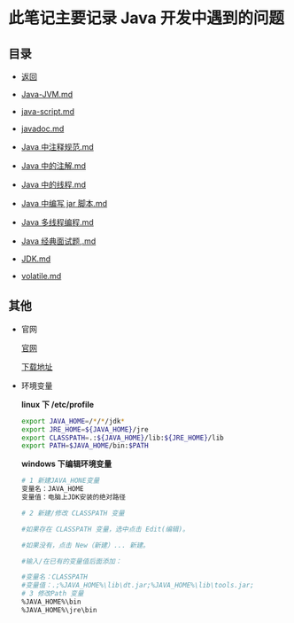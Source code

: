 # 此笔记主要记录 Java 开发中遇到的问题

## 目录

- [返回](../README.md)

- [Java-JVM.md](./Java-JVM.md)

- [java-script.md](./java-script.md)

- [javadoc.md](./javadoc.md)

- [Java 中注释规范.md](./Java中注释规范.md)

- [Java 中的注解.md](./Java中的注解.md)

- [Java 中的线程.md](./Java中的线程.md)

- [Java 中编写 jar 脚本.md](./Java中编写jar脚本.md)

- [Java 多线程编程.md](./Java多线程编程.md)

- [Java 经典面试题,.md](./Java经典面试题,.md)

- [JDK.md](./JDK.md)

- [volatile.md](./volatile.md)

## 其他

- 官网

  [官网](https://www.oracle.com/technetwork/java/index.html)

  [下载地址](https://www.oracle.com/technetwork/java/javase/downloads/index.html)

- 环境变量

  **linux 下 /etc/profile**

  ```sh
  export JAVA_HOME=/*/*/jdk*
  export JRE_HOME=${JAVA_HOME}/jre
  export CLASSPATH=.:${JAVA_HOME}/lib:${JRE_HOME}/lib
  export PATH=$JAVA_HOME/bin:$PATH
  ```

  **windows 下编辑环境变量**

  ```sh
  # 1 新建JAVA_HONE变量
  变量名：JAVA_HOME
  变量值：电脑上JDK安装的绝对路径

  # 2 新建/修改 CLASSPATH 变量

  #如果存在 CLASSPATH 变量，选中点击 Edit(编辑)。

  #如果没有，点击 New（新建）... 新建。

  #输入/在已有的变量值后面添加：

  #变量名：CLASSPATH
  #变量值：.;%JAVA_HOME%\lib\dt.jar;%JAVA_HOME%\lib\tools.jar;
  # 3 修改Path 变量
  %JAVA_HOME%\bin
  %JAVA_HOME%\jre\bin
  ```
